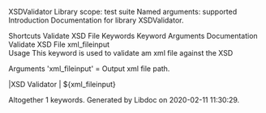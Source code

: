 XSDValidator
Library scope:	test suite
Named arguments:	supported
Introduction
Documentation for library XSDValidator.

Shortcuts
Validate XSD File
Keywords
Keyword	Arguments	Documentation
Validate XSD File	xml_fileinput	
Usage
This keyword is used to validate am xml file against the XSD

Arguments
'xml_fileinput' = Output xml file path.

|XSD Validator | ${xml_fileinput}

Altogether 1 keywords.
Generated by Libdoc on 2020-02-11 11:30:29.

